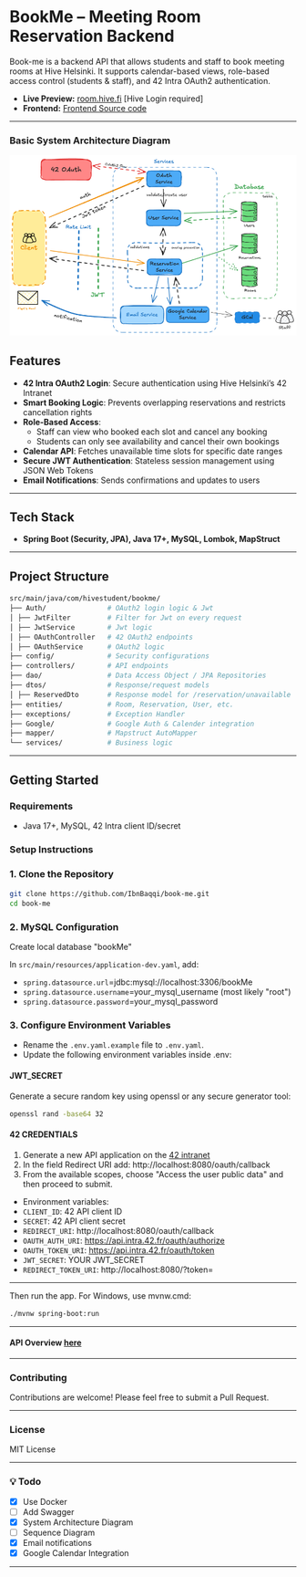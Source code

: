 
# BookMe – Meeting Room Reservation Backend

Book-me is a backend API that allows students and staff to book meeting rooms at Hive Helsinki.
It supports calendar-based views, role-based access control (students & staff), and 42 Intra OAuth2 authentication.

- **Live Preview:** [room.hive.fi](https://room.hive.fi) [Hive Login required]
- **Frontend:** [Frontend Source code](https://github.com/danielxfeng/booking_calendar.git)
---

### Basic System Architecture Diagram
![System Architecture](/v3BookMe-whiteBg.png)

## Features

- **42 Intra OAuth2 Login**: Secure authentication using Hive Helsinki’s 42 Intranet
- **Smart Booking Logic**: Prevents overlapping reservations and restricts cancellation rights
- **Role-Based Access**:
  - Staff can view who booked each slot and cancel any booking
  - Students can only see availability and cancel their own bookings
- **Calendar API**: Fetches unavailable time slots for specific date ranges
- **Secure JWT Authentication**: Stateless session management using JSON Web Tokens
- **Email Notifications**: Sends confirmations and updates to users

---
## Tech Stack
- **Spring Boot (Security, JPA), Java 17+, MySQL, Lombok, MapStruct**
---

## Project Structure

```bash
src/main/java/com/hivestudent/bookme/
├── Auth/               # OAuth2 login logic & Jwt
│ ├── JwtFilter         # Filter for Jwt on every request
│ ├── JwtService        # Jwt logic
│ ├── OAuthController   # 42 OAuth2 endpoints
│ ├── OAuthService      # OAuth2 logic
├── config/             # Security configurations
├── controllers/        # API endpoints
├── dao/                # Data Access Object / JPA Repositories
├── dtos/               # Response/request models
│ ├── ReservedDto       # Response model for /reservation/unavailable
├── entities/           # Room, Reservation, User, etc.
├── exceptions/         # Exception Handler
├── Google/             # Google Auth & Calender integration
├── mapper/             # Mapstruct AutoMapper
└── services/           # Business logic
```

---

## Getting Started

### Requirements

- Java 17+, MySQL, 42 Intra client ID/secret

### Setup Instructions

### 1. Clone the Repository

```bash
git clone https://github.com/IbnBaqqi/book-me.git
cd book-me
```

### 2. MySQL Configuration

Create local database "bookMe"

In `src/main/resources/application-dev.yaml`, add:

- `spring.datasource.url`=jdbc:mysql://localhost:3306/bookMe
- `spring.datasource.username`=your_mysql_username (most likely "root")
- `spring.datasource.password`=your_mysql_password

### 3. Configure Environment Variables
- Rename the ``.env.yaml.example`` file to ``.env.yaml``.
- Update the following environment variables inside .env:

#### JWT_SECRET

Generate a secure random key using openssl or any secure generator tool:
```bash
openssl rand -base64 32
```

#### 42 CREDENTIALS

1. Generate a new API application on the [42 intranet](https://profile.intra.42.fr/oauth/applications/new)
2. In the field Redirect URI add: http://localhost:8080/oauth/callback
3. From the available scopes, choose "Access the user public data" and then proceed to submit.

- Environment variables:
- `CLIENT_ID`: 42 API client ID
- `SECRET`: 42 API client secret
- `REDIRECT_URI`: http://localhost:8080/oauth/callback
- `OAUTH_AUTH_URI`: https://api.intra.42.fr/oauth/authorize
- `OAUTH_TOKEN_URI`: https://api.intra.42.fr/oauth/token
- `JWT_SECRET`: YOUR JWT_SECRET
- `REDIRECT_TOKEN_URI`: http://localhost:8080/?token=

---
Then run the app.
For Windows, use mvnw.cmd:

```bash
./mvnw spring-boot:run
```

---

#### API Overview [here](docs/api_overview.md)

---

### Contributing
Contributions are welcome! Please feel free to submit a Pull Request.

---

### License

MIT License

---

### 💡 Todo
- [x] Use Docker
- [ ] Add Swagger
- [x] System Architecture Diagram
- [ ] Sequence Diagram
- [x] Email notifications
- [x] Google Calendar Integration

---